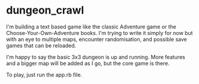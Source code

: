 # dungeon_crawl

I'm building a text based game like the classic Adventure game or the Choose-Your-Own-Adventure books. 
I'm trying to write it simply for now but with an eye to multiple maps, encounter randomisation, and possible save games that can be reloaded.

I'm happy to say the basic 3x3 dungeon is up and running. More features and a bigger map will be added as I go, but the core game is there.

To play, just run the app.rb file.
